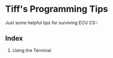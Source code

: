 # Tiff's Programming Tips
Just some helpful tips for surviving ECU CS✨


## Index
1. Using the Terminal
